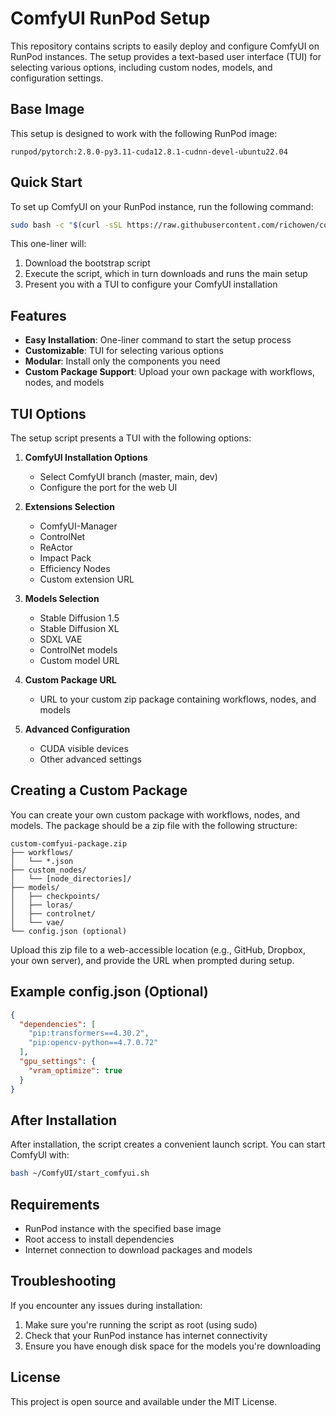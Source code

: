 # ComfyUI RunPod Setup

This repository contains scripts to easily deploy and configure ComfyUI on RunPod instances. The setup provides a text-based user interface (TUI) for selecting various options, including custom nodes, models, and configuration settings.

## Base Image

This setup is designed to work with the following RunPod image:
```
runpod/pytorch:2.8.0-py3.11-cuda12.8.1-cudnn-devel-ubuntu22.04
```

## Quick Start

To set up ComfyUI on your RunPod instance, run the following command:

```bash
sudo bash -c "$(curl -sSL https://raw.githubusercontent.com/richowen/comfyui/main/bootstrap.sh)"
```

This one-liner will:
1. Download the bootstrap script
2. Execute the script, which in turn downloads and runs the main setup
3. Present you with a TUI to configure your ComfyUI installation

## Features

- **Easy Installation**: One-liner command to start the setup process
- **Customizable**: TUI for selecting various options
- **Modular**: Install only the components you need
- **Custom Package Support**: Upload your own package with workflows, nodes, and models

## TUI Options

The setup script presents a TUI with the following options:

1. **ComfyUI Installation Options**
   - Select ComfyUI branch (master, main, dev)
   - Configure the port for the web UI

2. **Extensions Selection**
   - ComfyUI-Manager
   - ControlNet
   - ReActor
   - Impact Pack
   - Efficiency Nodes
   - Custom extension URL

3. **Models Selection**
   - Stable Diffusion 1.5
   - Stable Diffusion XL
   - SDXL VAE
   - ControlNet models
   - Custom model URL

4. **Custom Package URL**
   - URL to your custom zip package containing workflows, nodes, and models

5. **Advanced Configuration**
   - CUDA visible devices
   - Other advanced settings

## Creating a Custom Package

You can create your own custom package with workflows, nodes, and models. The package should be a zip file with the following structure:

```
custom-comfyui-package.zip
├── workflows/
│   └── *.json
├── custom_nodes/
│   └── [node_directories]/
├── models/
│   ├── checkpoints/
│   ├── loras/
│   ├── controlnet/
│   └── vae/
└── config.json (optional)
```

Upload this zip file to a web-accessible location (e.g., GitHub, Dropbox, your own server), and provide the URL when prompted during setup.

## Example config.json (Optional)

```json
{
  "dependencies": [
    "pip:transformers==4.30.2",
    "pip:opencv-python==4.7.0.72"
  ],
  "gpu_settings": {
    "vram_optimize": true
  }
}
```

## After Installation

After installation, the script creates a convenient launch script. You can start ComfyUI with:

```bash
bash ~/ComfyUI/start_comfyui.sh
```

## Requirements

- RunPod instance with the specified base image
- Root access to install dependencies
- Internet connection to download packages and models

## Troubleshooting

If you encounter any issues during installation:

1. Make sure you're running the script as root (using sudo)
2. Check that your RunPod instance has internet connectivity
3. Ensure you have enough disk space for the models you're downloading

## License

This project is open source and available under the MIT License.
